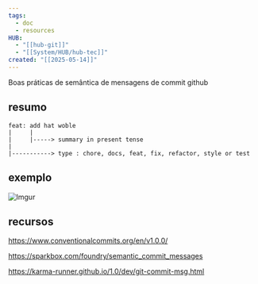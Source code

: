 ```yaml
---
tags:
  - doc
  - resources
HUB:
  - "[[hub-git]]"
  - "[[System/HUB/hub-tec]]"
created: "[[2025-05-14]]"
---
```



Boas práticas de semântica de mensagens de commit github

## resumo

```
feat: add hat woble
|     |
|     |-----> summary in present tense
|
|-----------> type : chore, docs, feat, fix, refactor, style or test
```


## exemplo
![Imgur](https://i.imgur.com/Iq8XTYM.png)

## recursos


https://www.conventionalcommits.org/en/v1.0.0/

https://sparkbox.com/foundry/semantic_commit_messages

https://karma-runner.github.io/1.0/dev/git-commit-msg.html
